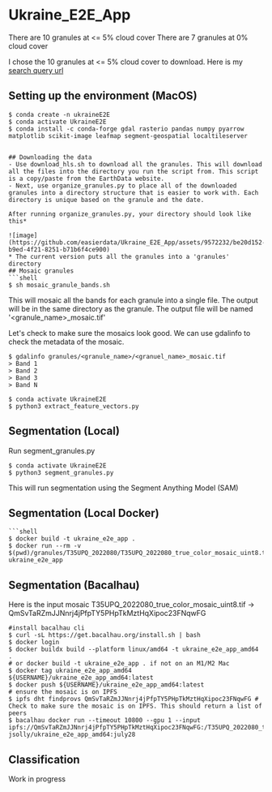 # Ukraine_E2E_App

There are 10 granules at <= 5% cloud cover
There are 7 granules at 0% cloud cover

I chose the 10 granules at <= 5% cloud cover to download. Here is my [search query url](https://search.earthdata.nasa.gov/search/granules?p=C2021957295-LPCLOUD&pg[0][v]=f&pg[0][cc][max]=5&pg[0][gsk]=start_date&q=hls&sb[0]=27.59326%2C48.93109%2C29.06104%2C49.37046&qt=2022-03-01T00%3A00%3A00.000Z%2C2022-04-15T23%3A59%3A59.999Z&tl=1681489962!3!!&lat=49.02099609375&long=26.26171875&zoom=7)


## Setting up the environment (MacOS)
```shell
$ conda create -n ukraineE2E
$ conda activate UkraineE2E
$ conda install -c conda-forge gdal rasterio pandas numpy pyarrow matplotlib scikit-image leafmap segment-geospatial localtileserver


## Downloading the data
- Use download_hls.sh to download all the granules. This will download all the files into the directory you run the script from. This script is a copy/paste from the EarthData website.
- Next, use organize_granules.py to place all of the downloaded granules into a directory structure that is easier to work with. Each directory is unique based on the granule and the date.

After running organize_granules.py, your directory should look like this*

![image](https://github.com/easierdata/Ukraine_E2E_App/assets/9572232/be20d152-b9ed-4f21-8251-b71b6f4ce900)
* The current version puts all the granules into a 'granules' directory
## Mosaic granules
```shell
$ sh mosaic_granule_bands.sh
```
This will mosaic all the bands for each granule into a single file. The output will be in the same directory as the granule. The output file will be named '<granule_name>_mosaic.tif'

Let's check to make sure the mosaics look good. We can use gdalinfo to check the metadata of the mosaic.
```shell
$ gdalinfo granules/<granule_name>/<granuel_name>_mosaic.tif
> Band 1
> Band 2
> Band 3
> Band N
```


```shell
$ conda activate UkraineE2E
$ python3 extract_feature_vectors.py
```

## Segmentation (Local)
Run segment_granules.py
```shell
$ conda activate UkraineE2E
$ python3 segment_granules.py
```
This will run segmentation using the Segment Anything Model (SAM)

## Segmentation (Local Docker)
```shell
```shell    
$ docker build -t ukraine_e2e_app .
$ docker run --rm -v $(pwd)/granules/T35UPQ_2022080/T35UPQ_2022080_true_color_mosaic_uint8.tif:/project/inputs/T35UPQ_2022080_true_color_mosaic_uint8.tif ukraine_e2e_app
```

## Segmentation (Bacalhau)
Here is the input mosaic
T35UPQ_2022080_true_color_mosaic_uint8.tif -> QmSvTaRZmJJNnrj4jPfpTY5PHpTkMztHqXipoc23FNqwFG

```shell
#install bacalhau cli
$ curl -sL https://get.bacalhau.org/install.sh | bash
$ docker login
$ docker buildx build --platform linux/amd64 -t ukraine_e2e_app_amd64 . 
# or docker build -t ukraine_e2e_app . if not on an M1/M2 Mac
$ docker tag ukraine_e2e_app_amd64 ${USERNAME}/ukraine_e2e_app_amd64:latest
$ docker push ${USERNAME}/ukraine_e2e_app_amd64:latest
# ensure the mosaic is on IPFS
$ ipfs dht findprovs QmSvTaRZmJJNnrj4jPfpTY5PHpTkMztHqXipoc23FNqwFG # Check to make sure the mosaic is on IPFS. This should return a list of peers
$ bacalhau docker run --timeout 10800 --gpu 1 --input ipfs://QmSvTaRZmJJNnrj4jPfpTY5PHpTkMztHqXipoc23FNqwFG:/T35UPQ_2022080_true_color_mosaic_uint8.tif jsolly/ukraine_e2e_app_amd64:july28
```

## Classification
Work in progress
